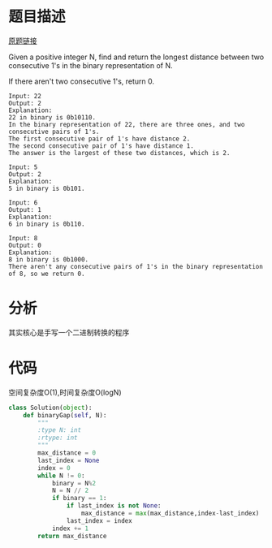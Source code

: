 
# 题目描述
[原题链接](https://leetcode.com/problems/binary-gap/)

Given a positive integer N, find and return the longest distance between two consecutive 1's in the binary representation of N.

If there aren't two consecutive 1's, return 0.

```
Input: 22
Output: 2
Explanation: 
22 in binary is 0b10110.
In the binary representation of 22, there are three ones, and two consecutive pairs of 1's.
The first consecutive pair of 1's have distance 2.
The second consecutive pair of 1's have distance 1.
The answer is the largest of these two distances, which is 2.

Input: 5
Output: 2
Explanation: 
5 in binary is 0b101.

Input: 6
Output: 1
Explanation: 
6 in binary is 0b110.

Input: 8
Output: 0
Explanation: 
8 in binary is 0b1000.
There aren't any consecutive pairs of 1's in the binary representation of 8, so we return 0.
```

<!--more-->

# 分析
其实核心是手写一个二进制转换的程序

# 代码
空间复杂度O(1),时间复杂度O(logN)
```Python
class Solution(object):
    def binaryGap(self, N):
        """
        :type N: int
        :rtype: int
        """
        max_distance = 0
        last_index = None
        index = 0
        while N != 0:
            binary = N%2
            N = N // 2
            if binary == 1:
                if last_index is not None:
                    max_distance = max(max_distance,index-last_index)
                last_index = index
            index += 1
        return max_distance
```
            